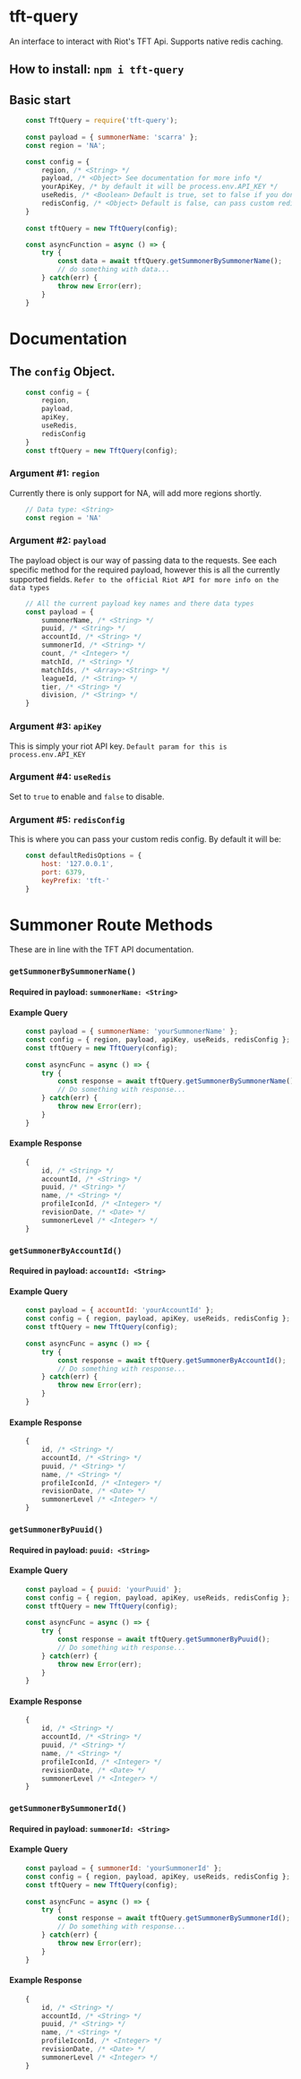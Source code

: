 # tft-query
An interface to interact with Riot's TFT Api. Supports native redis caching.

## How to install: `npm i tft-query`

## Basic start
```javascript
    const TftQuery = require('tft-query');
    
    const payload = { summonerName: 'scarra' };
    const region = 'NA';

    const config = {
        region, /* <String> */
        payload, /* <Object> See documentation for more info */
        yourApiKey, /* by default it will be process.env.API_KEY */
        useRedis, /* <Boolean> Default is true, set to false if you dont want to use redis. */
        redisConfig, /* <Object> Default is false, can pass custom redis config here */
    }
    
    const tftQuery = new TftQuery(config);    

    const asyncFunction = async () => {
        try {
            const data = await tftQuery.getSummonerBySummonerName();
            // do something with data...
        } catch(err) {
            throw new Error(err);
        }
    }
```

# Documentation

## The `config` Object.
```javascript
    const config = {
        region,
        payload,
        apiKey,
        useRedis,
        redisConfig
    }
    const tftQuery = new TftQuery(config);
```

### Argument #1: `region`
Currently there is only support for NA, will add more regions shortly.
```javascript
    // Data type: <String>
    const region = 'NA'
```

### Argument #2: `payload`
The payload object is our way of passing data to the requests. See each specific method for the required payload, however this is all the currently supported fields. `Refer to the official Riot API for more info on the data types`
```javascript
    // All the current payload key names and there data types
    const payload = {
        summonerName, /* <String> */
        puuid, /* <String> */
        accountId, /* <String> */
        summonerId, /* <String> */
        count, /* <Integer> */
        matchId, /* <String> */
        matchIds, /* <Array>:<String> */
        leagueId, /* <String> */
        tier, /* <String> */
        division, /* <String> */
    }
```

### Argument #3: `apiKey`
This is simply your riot API key. `Default param for this is process.env.API_KEY`

### Argument #4: `useRedis`
Set to `true` to enable and `false` to disable.

### Argument #5: `redisConfig`
This is where you can pass your custom redis config. By default it will be:
```javascript
    const defaultRedisOptions = {
        host: '127.0.0.1',
        port: 6379,
        keyPrefix: 'tft-'
    }
```

# Summoner Route Methods
These are in line with the TFT API documentation.

### `getSummonerBySummonerName()`
#### Required in payload: `summonerName: <String>`
#### Example Query
```javascript
    const payload = { summonerName: 'yourSummonerName' };
    const config = { region, payload, apiKey, useReids, redisConfig };
    const tftQuery = new TftQuery(config);
    
    const asyncFunc = async () => {
        try {
            const response = await tftQuery.getSummonerBySummonerName();
            // Do something with response...
        } catch(err) {
            throw new Error(err);
        }
    } 
```
#### Example Response
```javascript
    {
        id, /* <String> */
        accountId, /* <String> */
        puuid, /* <String> */
        name, /* <String> */
        profileIconId, /* <Integer> */
        revisionDate, /* <Date> */
        summonerLevel /* <Integer> */
    }
```

### `getSummonerByAccountId()`
#### Required in payload: `accountId: <String>`
#### Example Query
```javascript
    const payload = { accountId: 'yourAccountId' };
    const config = { region, payload, apiKey, useReids, redisConfig };
    const tftQuery = new TftQuery(config);
    
    const asyncFunc = async () => {
        try {
            const response = await tftQuery.getSummonerByAccountId();
            // Do something with response...
        } catch(err) {
            throw new Error(err);
        }
    } 
```
#### Example Response
```javascript
    {
        id, /* <String> */
        accountId, /* <String> */
        puuid, /* <String> */
        name, /* <String> */
        profileIconId, /* <Integer> */
        revisionDate, /* <Date> */
        summonerLevel /* <Integer> */
    }
```

### `getSummonerByPuuid()`
#### Required in payload: `puuid: <String>`
#### Example Query
```javascript
    const payload = { puuid: 'yourPuuid' };
    const config = { region, payload, apiKey, useReids, redisConfig };
    const tftQuery = new TftQuery(config);
    
    const asyncFunc = async () => {
        try {
            const response = await tftQuery.getSummonerByPuuid();
            // Do something with response...
        } catch(err) {
            throw new Error(err);
        }
    } 
```
#### Example Response
```javascript
    {
        id, /* <String> */
        accountId, /* <String> */
        puuid, /* <String> */
        name, /* <String> */
        profileIconId, /* <Integer> */
        revisionDate, /* <Date> */
        summonerLevel /* <Integer> */
    }
```

### `getSummonerBySummonerId()`
#### Required in payload: `summonerId: <String>`
#### Example Query
```javascript
    const payload = { summonerId: 'yourSummonerId' };
    const config = { region, payload, apiKey, useReids, redisConfig };
    const tftQuery = new TftQuery(config);
    
    const asyncFunc = async () => {
        try {
            const response = await tftQuery.getSummonerBySummonerId();
            // Do something with response...
        } catch(err) {
            throw new Error(err);
        }
    } 
```
#### Example Response
```javascript
    {
        id, /* <String> */
        accountId, /* <String> */
        puuid, /* <String> */
        name, /* <String> */
        profileIconId, /* <Integer> */
        revisionDate, /* <Date> */
        summonerLevel /* <Integer> */
    }
```
